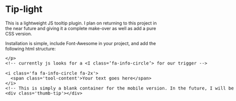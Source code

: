 Tip-light
=========

This is a lightweight JS tooltip plugin. I plan on returning to this project in the near future and giving it a complete make-over as well as add a pure CSS version.

Installation is simple, include Font-Awesome in your project, and add the following html structure:
<xmp>
<!-- currently js looks for a <I class=’fa-info-circle’> for our trigger --> 
<i class='fa fa-info-circle fa-2x'>
  <span class='tool-content'>Your text goes here</span>
</i>
<!-- This is simply a blank container for the mobile version. In the future, I will be adding code that will automatically take care of this, but for now, go ahead and include it. -->
<div class='thumb-tip'></div>
</xmp>
